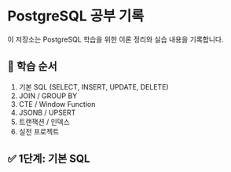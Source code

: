 # PostgreSQL 공부 기록

이 저장소는 PostgreSQL 학습을 위한 이론 정리와 실습 내용을 기록합니다.

## 🧠 학습 순서

1. 기본 SQL (SELECT, INSERT, UPDATE, DELETE)
2. JOIN / GROUP BY
3. CTE / Window Function
4. JSONB / UPSERT
5. 트랜잭션 / 인덱스
6. 실전 프로젝트

## ✅ 1단계: 기본 SQL
